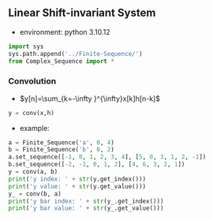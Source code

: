 ## Linear Shift-invariant System

- environment: python 3.10.12

```python
import sys
sys.path.append('../Finite-Sequence/')
from Complex_Sequence import *
```

### Convolution

- $y[n]=\sum_{k=-\infty }^{\infty}x[k]h[n-k]$

```python
y = conv(x,h)
```

- example:
```python
a = Finite_Sequence('a', 0, 4)
b = Finite_Sequence('b', 0, 2)
a.set_sequence([-1, 0, 1, 2, 3, 4], [5, 0, 3, 1, 2, -1])
b.set_sequence([-2, -1, 0, 1, 2], [4, 6, 3, 2, 1])
y = conv(a, b)
print('y index: ' + str(y.get_index()))
print('y value: ' + str(y.get_value()))
y_ = conv(b, a)
print('y bar index: ' + str(y_.get_index()))
print('y bar value: ' + str(y_.get_value()))
```